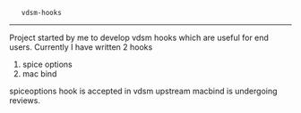        vdsm-hooks 
-----------------------

Project started by me to develop vdsm hooks which are useful for end users.
Currently  I have written 2 hooks 
1) spice options
2) mac bind

spiceoptions hook is accepted in vdsm upstream 
macbind is undergoing reviews.



